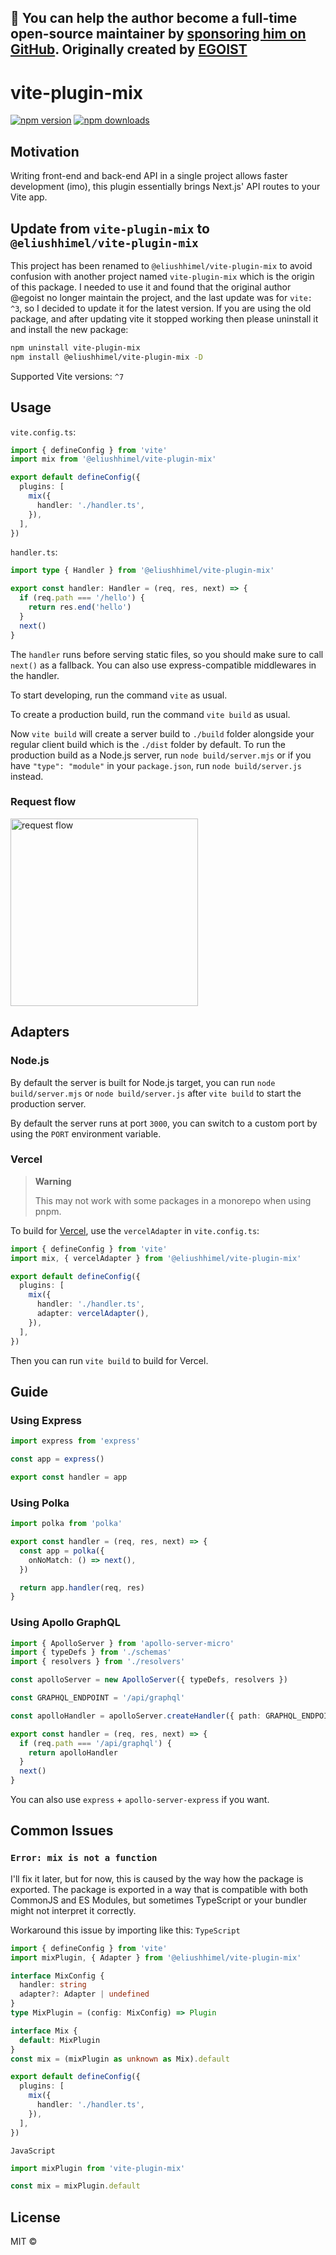 **💛 You can help the author become a full-time open-source maintainer by [sponsoring him on GitHub](https://github.com/sponsors/eliushhimel).**
Originally created by [EGOIST](https://github.com/egoist/vite-plugin-mix)
---

# vite-plugin-mix

[![npm version](https://badgen.net/npm/v/@eliushhimel/vite-plugin-mix)](https://www.npmjs.com/package/@eliushhimel/vite-plugin-mix)
[![npm downloads](https://badgen.net/npm/dt/@eliushhimel/vite-plugin-mix)](https://www.npmjs.com/package/@eliushhimel/vite-plugin-mix)

## Motivation

Writing front-end and back-end API in a single project allows faster development (imo), this plugin essentially brings Next.js' API routes to your Vite app.

## Update from `vite-plugin-mix` to `@eliushhimel/vite-plugin-mix`
This project has been renamed to `@eliushhimel/vite-plugin-mix` to avoid confusion with another project named `vite-plugin-mix` which is the origin of this package. I needed to use it and found that the original author @egoist no longer maintain the project, and the last update was for `vite: ^3`, so I decided to update it for the latest version. If you are using the old package, and after updating vite it stopped working then please uninstall it and install the new package:

```bash
npm uninstall vite-plugin-mix
npm install @eliushhimel/vite-plugin-mix -D
```

Supported Vite versions: `^7`

## Usage

`vite.config.ts`:

```ts
import { defineConfig } from 'vite'
import mix from '@eliushhimel/vite-plugin-mix'

export default defineConfig({
  plugins: [
    mix({
      handler: './handler.ts',
    }),
  ],
})
```

`handler.ts`:

```ts
import type { Handler } from '@eliushhimel/vite-plugin-mix'

export const handler: Handler = (req, res, next) => {
  if (req.path === '/hello') {
    return res.end('hello')
  }
  next()
}
```

The `handler` runs before serving static files, so you should make sure to call `next()` as a fallback. You can also use express-compatible middlewares in the handler.

To start developing, run the command `vite` as usual.

To create a production build, run the command `vite build` as usual.

Now `vite build` will create a server build to `./build` folder alongside your regular client build which is the `./dist` folder by default. To run the production build as a Node.js server, run `node build/server.mjs` or if you have `"type": "module"` in your `package.json`, run `node build/server.js` instead.

### Request flow

<img src="https://user-images.githubusercontent.com/8784712/116026214-d424af80-a684-11eb-9126-b188d7976be2.png" width="300" alt="request flow">

## Adapters

### Node.js

By default the server is built for Node.js target, you can run `node build/server.mjs` or `node build/server.js` after `vite build` to start the production server.

By default the server runs at port `3000`, you can switch to a custom port by using the `PORT` environment variable.

### Vercel

> **Warning**
>
> This may not work with some packages in a monorepo when using pnpm.

To build for [Vercel](https://vercel.com), use the `vercelAdapter` in `vite.config.ts`:

```ts
import { defineConfig } from 'vite'
import mix, { vercelAdapter } from '@eliushhimel/vite-plugin-mix'

export default defineConfig({
  plugins: [
    mix({
      handler: './handler.ts',
      adapter: vercelAdapter(),
    }),
  ],
})
```

Then you can run `vite build` to build for Vercel.

## Guide

### Using Express

```ts
import express from 'express'

const app = express()

export const handler = app
```

### Using Polka

```ts
import polka from 'polka'

export const handler = (req, res, next) => {
  const app = polka({
    onNoMatch: () => next(),
  })

  return app.handler(req, res)
}
```

### Using Apollo GraphQL

```ts
import { ApolloServer } from 'apollo-server-micro'
import { typeDefs } from './schemas'
import { resolvers } from './resolvers'

const apolloServer = new ApolloServer({ typeDefs, resolvers })

const GRAPHQL_ENDPOINT = '/api/graphql'

const apolloHandler = apolloServer.createHandler({ path: GRAPHQL_ENDPOINT })

export const handler = (req, res, next) => {
  if (req.path === '/api/graphql') {
    return apolloHandler
  }
  next()
}
```

You can also use `express` + `apollo-server-express` if you want.

## Common Issues
### `Error: mix is not a function`
I'll fix it later, but for now, this is caused by the way how the package is exported. The package is exported in a way that is compatible with both CommonJS and ES Modules, but sometimes TypeScript or your bundler might not interpret it correctly.

Workaround this issue by importing like this:
`TypeScript`
```ts
import { defineConfig } from 'vite'
import mixPlugin, { Adapter } from '@eliushhimel/vite-plugin-mix'

interface MixConfig {
  handler: string
  adapter?: Adapter | undefined
}
type MixPlugin = (config: MixConfig) => Plugin

interface Mix {
  default: MixPlugin
}
const mix = (mixPlugin as unknown as Mix).default

export default defineConfig({
  plugins: [
    mix({
      handler: './handler.ts',
    }),
  ],
})
```

`JavaScript`
```js
import mixPlugin from 'vite-plugin-mix'

const mix = mixPlugin.default
```


## License

MIT &copy;
